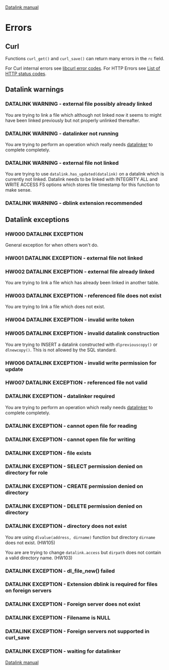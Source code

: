 [Datalink manual](README.md)

Errors
======

Curl
----

Functions `curl_get()` and `curl_save()` can return many errors in the `rc` field.

For Curl internal errors see [libcurl error codes](https://curl.se/libcurl/c/libcurl-errors.html).
For HTTP Errors see [List of HTTP status codes](https://en.wikipedia.org/wiki/List_of_HTTP_status_codes).

Datalink warnings
-----------------

### DATALINK WARNING - external file possibly already linked

You are trying to link a file which although not linked now 
it seems to might have been linked previously 
but not properly unlinked thereafter.

### DATALINK WARNING - datalinker not running

You are trying to perform an operation which really needs [datalinker](dlfm.md)
to complete completely.

### DATALINK WARNING - external file not linked

You are trying to use `datalink.has_updated(datalink)` on a datalink 
which is currently not linked. Datalink needs to be linked with
INTEGRITY ALL and WRITE ACCESS FS options which stores file timestamp
for this function to make sense.

### DATALINK WARNING - dblink extension recommended

Datalink exceptions
-------------------

### HW000 DATALINK EXCEPTION

General exception for when others won't do.

### HW001 DATALINK EXCEPTION - external file not linked

### HW002 DATALINK EXCEPTION - external file already linked

You are trying to link a file which has already been linked in
another table.

### HW003 DATALINK EXCEPTION - referenced file does not exist

You are trying to link a file which does not exist.

### HW004 DATALINK EXCEPTION - invalid write token

### HW005 DATALINK EXCEPTION - invalid datalink construction

You are trying to INSERT a datalink constructed with
`dlpreviouscopy()` or `dlnewcopy()`. This is not allowed
by the SQL standard.

### HW006 DATALINK EXCEPTION - invalid write permission for update

### HW007 DATALINK EXCEPTION - referenced file not valid

### DATALINK EXCEPTION - datalinker required

You are trying to perform an operation which really needs [datalinker](dlfm.md)
to complete completely.

### DATALINK EXCEPTION - cannot open file for reading

### DATALINK EXCEPTION - cannot open file for writing

### DATALINK EXCEPTION - file exists

### DATALINK EXCEPTION - SELECT permission denied on directory for role

### DATALINK EXCEPTION - CREATE permission denied on directory

### DATALINK EXCEPTION - DELETE permission denied on directory

### DATALINK EXCEPTION - directory does not exist

You are using `dlvalue(address, dirname)` function 
but directory `dirname` does not exist. (HW105)

You are are trying to change `datalink.access` 
but `dirpath` does not contain a valid directory name. (HW103)

### DATALINK EXCEPTION - dl_file_new() failed

### DATALINK EXCEPTION - Extension dblink is required for files on foreign servers

### DATALINK EXCEPTION - Foreign server does not exist

### DATALINK EXCEPTION - Filename is NULL

### DATALINK EXCEPTION - Foreign servers not supported in curl_save

### DATALINK EXCEPTION - waiting for datalinker


[Datalink manual](README.md)


